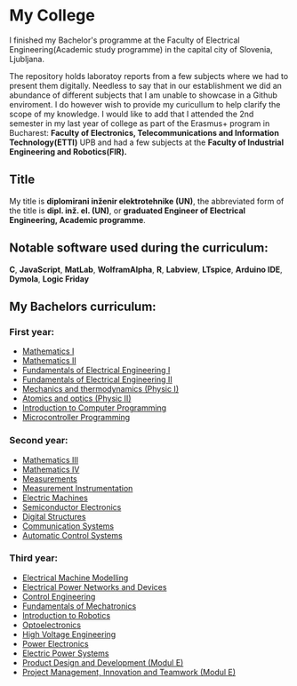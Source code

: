 # My College
I finished my Bachelor's programme at the Faculty of Electrical Engineering(Academic study programme) in the capital city of Slovenia, Ljubljana. 

The repository holds laboratoy reports from a few subjects where we had to present them digitally. Needless to say that in our establishment we did an abundance of different subjects that I am unable to showcase in a Github enviroment. I do however wish to provide my curicullum to help clarify the scope of my knowledge. I would like to add that I attended the 2nd semester in my last year of college as part of the Erasmus+ program in Bucharest: **Faculty of Electronics, Telecommunications and Information Technology(ETTI)** UPB and had a few subjects at the **Faculty of Industrial Engineering and Robotics(FIR).**

## Title

My title is **diplomirani inženir elektrotehnike (UN)**, the abbreviated form of the title is **dipl. inž. el. (UN)**,
or **graduated Engineer of Electrical Engineering, Academic programme**.

## Notable software used during the curriculum:
**C**,  **JavaScript**,  **MatLab**, **WolframAlpha**, **R**,  **Labview**,  **LTspice**,  **Arduino IDE**,  **Dymola**,  **Logic Friday**

## My Bachelors curriculum:
### First year:

+ [Mathematics I](https://old.fe.uni-lj.si/en/education/1st_cycle_academic_study_programme/electrical_engineering/subjects/2009010509580906/)
+ [Mathematics II](https://old.fe.uni-lj.si/en/education/1st_cycle_academic_study_programme/electrical_engineering/subjects/2009010511073086/)
+ [Fundamentals of Electrical Engineering I](https://old.fe.uni-lj.si/en/education/1st_cycle_academic_study_programme/electrical_engineering/subjects/2009010510022034/)
+ [Fundamentals of Electrical Engineering II](https://old.fe.uni-lj.si/en/education/1st_cycle_academic_study_programme/electrical_engineering/subjects/2009010511121295/)
+ [Mechanics and thermodynamics (Physic I)](https://old.fe.uni-lj.si/en/education/1st_cycle_academic_study_programme/electrical_engineering/subjects/2009010510002647/)
+ [Atomics and optics (Physic II)](https://old.fe.uni-lj.si/en/education/1st_cycle_academic_study_programme/electrical_engineering/subjects/2009010511084393/)
+ [Introduction to Computer Programming](https://old.fe.uni-lj.si/en/education/1st_cycle_academic_study_programme/electrical_engineering/subjects/2009010510221170/)
+ [Microcontroller Programming](https://old.fe.uni-lj.si/en/education/1st_cycle_academic_study_programme/electrical_engineering/subjects/2009010511133202/)

### Second year:
- [Mathematics III](https://old.fe.uni-lj.si/en/education/1st_cycle_academic_study_programme/electrical_engineering/subjects/2009010511342071/)
- [Mathematics IV](https://old.fe.uni-lj.si/en/education/1st_cycle_academic_study_programme/electrical_engineering/subjects/2009010511532294/)
- [Measurements](https://old.fe.uni-lj.si/en/education/1st_cycle_academic_study_programme/electrical_engineering/subjects/2009010511352124/)
- [Measurement Instrumentation](https://old.fe.uni-lj.si/en/education/1st_cycle_academic_study_programme/electrical_engineering/subjects/2009010511562525/)
- [Electric Machines](https://old.fe.uni-lj.si/en/education/1st_cycle_academic_study_programme/electrical_engineering/subjects/2009010511591494/)
- [Semiconductor Electronics](https://old.fe.uni-lj.si/en/education/1st_cycle_academic_study_programme/electrical_engineering/subjects/2009010512014592/)
- [Digital Structures](https://old.fe.uni-lj.si/en/education/1st_cycle_academic_study_programme/electrical_engineering/subjects/2009010511372338/)
- [Communication Systems](https://old.fe.uni-lj.si/en/education/1st_cycle_academic_study_programme/electrical_engineering/subjects/2009010511384231/)
- [Automatic Control Systems](https://old.fe.uni-lj.si/en/education/1st_cycle_academic_study_programme/electrical_engineering/subjects/2009011208573472/)

### Third year:
- [Electrical Machine Modelling](https://old.fe.uni-lj.si/en/education/1st_cycle_academic_study_programme/electrical_engineering/subjects/2009011210310097/)
- [Electrical Power Networks and Devices](https://old.fe.uni-lj.si/en/education/1st_cycle_academic_study_programme/electrical_engineering/subjects/2009011210255615/)
- [Control Engineering](https://old.fe.uni-lj.si/en/education/1st_cycle_academic_study_programme/electrical_engineering/subjects/2009011210280879/)
- [Fundamentals of Mechatronics](https://old.fe.uni-lj.si/en/education/1st_cycle_academic_study_programme/electrical_engineering/subjects/2009011210074477/)
- [Introduction to Robotics](https://old.fe.uni-lj.si/en/education/1st_cycle_academic_study_programme/electrical_engineering/subjects/2009011209473556/)
- [Optoelectronics](https://old.fe.uni-lj.si/en/education/1st_cycle_academic_study_programme/electrical_engineering/subjects/2009011210064165/)
- [High Voltage Engineering](https://old.fe.uni-lj.si/en/education/1st_cycle_academic_study_programme/electrical_engineering/subjects/2009011211544730/)
- [Power Electronics](https://old.fe.uni-lj.si/en/education/1st_cycle_academic_study_programme/electrical_engineering/subjects/2009011211524199/)
- [Electric Power Systems](https://old.fe.uni-lj.si/en/education/1st_cycle_academic_study_programme/electrical_engineering/subjects/2009011211503361/)
- [Product Design and Development (Modul E)](https://old.fe.uni-lj.si/en/education/1st_cycle_academic_study_programme/electrical_engineering/subjects/2009011211341812/)
- [Project Management, Innovation and Teamwork (Modul E)](https://old.fe.uni-lj.si/en/education/1st_cycle_academic_study_programme/electrical_engineering/subjects/2009011211161223/)



